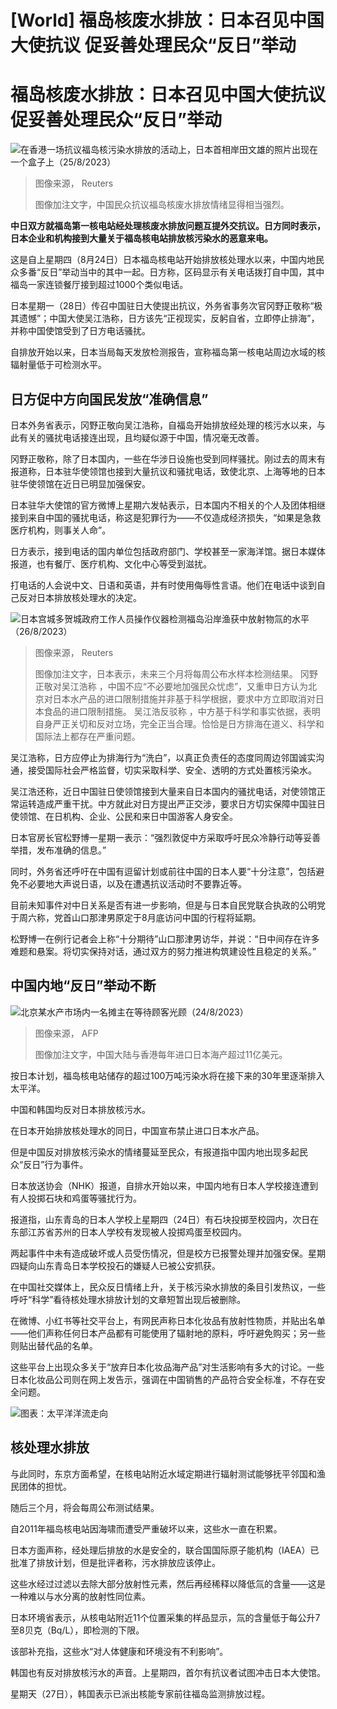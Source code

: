 # [World] 福岛核废水排放：日本召见中国大使抗议 促妥善处理民众“反日”举动

#  福岛核废水排放：日本召见中国大使抗议 促妥善处理民众“反日”举动


![在香港一场抗议福岛核污染水排放的活动上，日本首相岸田文雄的照片出现在一个盒子上（25/8/2023）](_130919263_054046.2023-08-25t053923z_1698759476_rc2ru2atb25r_rtrmadp_3_japan-fukushima-hongkong.jpg)

> 图像来源，  Reuters
>
> 图像加注文字，中国民众抗议福岛核废水排放情绪显得相当强烈。

**中日双方就福岛第一核电站经处理核废水排放问题互提外交抗议。日方同时表示，日本企业和机构接到大量关于福岛核电站排放核污染水的恶意来电。**

这是自上星期四（8月24日）日本福岛核电站开始排放核处理水以来，中国内地民众多番“反日”举动当中的其中一起。日方称，区码显示有关电话拨打自中国，其中福岛一家连锁餐厅接到超过1000个类似电话。

日本星期一（28日）传召中国驻日大使提出抗议，外务省事务次官冈野正敬称“极其遗憾”；中国大使吴江浩称，日方该先“正视现实，反躬自省，立即停止排海”，并称中国使馆受到了日方电话骚扰。

自排放开始以来，日本当局每天发放检测报告，宣称福岛第一核电站周边水域的核辐射量低于可检测水平。

##  日方促中方向国民发放“准确信息”

日本外务省表示，冈野正敬向吴江浩称，自福岛开始排放经处理的核污水以来，与此有关的骚扰电话接连出现，且均疑似源于中国，情况毫无改善。

冈野正敬称，除了日本国内，一些在华涉日设施也受到同样骚扰。刚过去的周末有报道称，日本驻华使领馆也接到大量抗议和骚扰电话，致使北京、上海等地的日本驻华使领馆在近日已明显加强保安。

日本驻华大使馆的官方微博上星期六发帖表示，日本国内不相关的个人及团体相继接到来自中国的骚扰电话，称这是犯罪行为——不仅造成经济损失，“如果是急救医疗机构，则事关人命”。

日方表示，接到电话的国内单位包括政府部门、学校甚至一家海洋馆。据日本媒体报道，也有餐厅、医疗机构、文化中心等受到滋扰。

打电话的人会说中文、日语和英语，并有时使用侮辱性言语。他们在电话中谈到自己反对日本排放核处理水的决定。

![日本宫城多贺城政府工作人员操作仪器检测福岛沿岸渔获中放射物氚的水平（26/8/2023）](_130919264_095810.2023-08-26t095606z_107686679_rc2lv2aesg54_rtrmadp_3_japan-fukushima-fish.jpg)

> 图像来源，  Reuters
>
> 图像加注文字，日本表示，未来三个月将每周公布水样本检测结果。
 冈野正敬对吴江浩称  ，中国不应“不必要地加强民众忧虑”，又重申日方认为北京对日本水产品的进口限制措施并非基于科学根据，要求中方立即取消对日本食品的进口限制措施。
 吴江浩反驳称  ，中方基于科学和事实依据，表明自身严正关切和反对立场，完全正当合理。恰恰是日方排海在道义、科学和国际法上都存在严重问题。

吴江浩称，日方应停止为排海行为“洗白”，以真正负责任的态度同周边邻国诚实沟通，接受国际社会严格监督，切实采取科学、安全、透明的方式处置核污染水。

吴江浩还称，近日中国驻日使领馆接到大量来自日本国内的骚扰电话，对使领馆正常运转造成严重干扰。中方就此对日方提出严正交涉，要求日方切实保障中国驻日使领馆、在日机构、企业、公民和来日中国游客人身安全。

日本官房长官松野博一星期一表示：“强烈敦促中方采取呼吁民众冷静行动等妥善举措，发布准确的信息。”

同时，外务省还呼吁在中国有逗留计划或前往中国的日本人要“十分注意”，包括避免不必要地大声说日语，以及在遭遇抗议活动时不要靠近等。

目前未知事件对中日关系是否有进一步影响，但是与日本自民党联合执政的公明党于周六称，党首山口那津男原定于8月底访问中国的行程将延期。

松野博一在例行记者会上称“十分期待”山口那津男访华，并说：“日中间存在许多难题和悬案。将切实保持对话，通过双方的努力推进构筑建设性且稳定的关系。”

##  中国内地“反日”举动不断

![北京某水产市场内一名摊主在等待顾客光顾（24/8/2023）](_130919265_3a266b73-f8dc-4035-b556-a7d22c918ac3.jpg)

> 图像来源，  AFP
>
> 图像加注文字，中国大陆与香港每年进口日本海产超过11亿美元。

按日本计划，福岛核电站储存的超过100万吨污染水将在接下来的30年里逐渐排入太平洋。

中国和韩国均反对日本排放核污水。

在日本开始排放核处理水的同日，中国宣布禁止进口日本水产品。

但是中国反对排放核污染水的情绪蔓延至民众，有报道指中国内地出现多起民众“反日”行为事件。

日本放送协会（NHK）报道，自排水开始以来，中国内地有日本人学校接连遭到有人投掷石块和鸡蛋等骚扰行为。

报道指，山东青岛的日本人学校上星期四（24日）有石块投掷至校园内，次日在东部江苏省苏州的日本人学校有发现被人投掷鸡蛋至校园内。

两起事件中未有造成破坏或人员受伤情况，但是校方已报警处理并加强安保。星期四疑向山东青岛日本学校投石的嫌疑人已被公安抓获。

在中国社交媒体上，民众反日情绪上升，关于核污染水排放的条目引发热议，一些呼吁“科学”看待核处理水排放计划的文章短暂出现后被删除。

在微博、小红书等社交平台上，有网民声称日本化妆品有放射性物质，并贴出名单——他们声称任何日本产品都有可能使用了辐射地的原料，呼吁避免购买；另一些则贴出替代品的名单。

这些平台上出现众多关于“放弃日本化妆品海产品”对生活影响有多大的讨论。一些日本化妆品公司则在网上发告示，强调在中国销售的产品符合安全标准，不存在安全问题。

![图表：太平洋洋流走向](_130919262_fukushima_water_ocean_currents_map640_v1-nc.png)

##  核处理水排放

与此同时，东京方面希望，在核电站附近水域定期进行辐射测试能够抚平邻国和渔民团体的担忧。

随后三个月，将会每周公布测试结果。

自2011年福岛核电站因海啸而遭受严重破坏以来，这些水一直在积累。

日本方面声称，经处理后排放的水是安全的，联合国国际原子能机构（IAEA）已批准了排放计划，但是批评者称，污水排放应该停止。

这些水经过过滤以去除大部分放射性元素，然后再经稀释以降低氚的含量——这是一种难以与水分离的放射性同位素。

日本环境省表示，从核电站附近11个位置采集的样品显示，氚的含量低于每公升7至8贝克（Bq/L），即检测的下限。

该部补充指，这些水“对人体健康和环境没有不利影响”。

韩国也有反对排放核污水的声音。上星期四，首尔有抗议者试图冲击日本大使馆。

星期天（27日），韩国表示已派出核能专家前往福岛监测排放过程。


